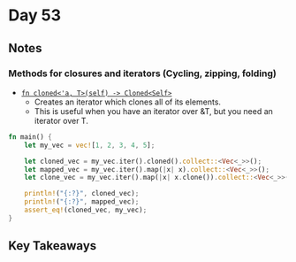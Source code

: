 # Day 53

## Notes

### Methods for closures and iterators (Cycling, zipping, folding)

- [`fn cloned<'a, T>(self) -> Cloned<Self>`](https://doc.rust-lang.org/stable/std/iter/trait.Iterator.html#method.cloned)
  - Creates an iterator which clones all of its elements.
  - This is useful when you have an iterator over &T, but you need an iterator over T.

```rust
fn main() {
    let my_vec = vec![1, 2, 3, 4, 5];

    let cloned_vec = my_vec.iter().cloned().collect::<Vec<_>>();
    let mapped_vec = my_vec.iter().map(|x| x).collect::<Vec<_>>();
    let clone_vec = my_vec.iter().map(|x| x.clone()).collect::<Vec<_>>();

    println!("{:?}", cloned_vec);
    println!("{:?}", mapped_vec);
    assert_eq!(cloned_vec, my_vec);
}
```

## Key Takeaways
